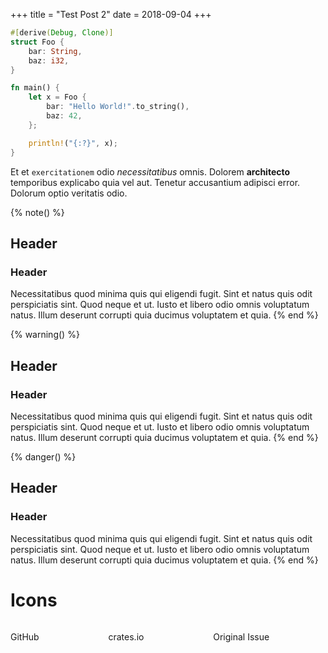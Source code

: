 +++
title = "Test Post 2"
date = 2018-09-04
+++

```rust
#[derive(Debug, Clone)]
struct Foo {
    bar: String,
    baz: i32,
}

fn main() {
    let x = Foo {
        bar: "Hello World!".to_string(),
        baz: 42,
    };

    println!("{:?}", x);
}
```

Et et `exercitationem` odio *necessitatibus* omnis. Dolorem **architecto** temporibus explicabo quia vel aut. Tenetur accusantium adipisci error. Dolorum optio veritatis odio.


{% note() %}
## Header
### Header
Necessitatibus quod minima quis qui eligendi fugit. Sint et natus quis odit perspiciatis sint. Quod neque et ut. Iusto et libero odio omnis voluptatum natus. Illum deserunt corrupti quia ducimus voluptatem et quia.
{% end %}

{% warning() %}
## Header
### Header
Necessitatibus quod minima quis qui eligendi fugit. Sint et natus quis odit perspiciatis sint. Quod neque et ut. Iusto et libero odio omnis voluptatum natus. Illum deserunt corrupti quia ducimus voluptatem et quia.
{% end %}

{% danger() %}
## Header
### Header
Necessitatibus quod minima quis qui eligendi fugit. Sint et natus quis odit perspiciatis sint. Quod neque et ut. Iusto et libero odio omnis voluptatum natus. Illum deserunt corrupti quia ducimus voluptatem et quia.
{% end %}

# Icons
<div class="box has-text-centered">
    <div class="columns">
        <div class="column">
            <a class="icon is-medium" href="https://github.com/Rahix/shared-bus"><i class="fab fa-2x fa-github"></i></a>
            <p>GitHub</p>
        </div>
        <div class="column">
            <a class="icon is-medium" href="https://crates.io/crates/shared-bus"><i class="fas fa-2x fa-archive"></i></a>
            <p>crates.io</p>
        </div>
        <div class="column">
            <a class="icon is-medium" href="https://github.com/rust-embedded/embedded-hal/issues/35"><i class="fas fa-2x fa-exclamation-circle"></i></a>
            <p>Original Issue</p>
        </div>
    </div>
</div>
